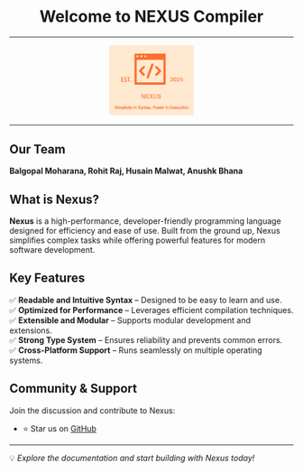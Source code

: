 <div align="center">
  <h1>Welcome to NEXUS Compiler</h1>
</div>

---

<div align="center">
  <img src="nexus_logo.png" alt="NEXUS Compiler Logo" width="150">
</div>

---

## Our Team

**Balgopal Moharana, Rohit Raj, Husain Malwat, Anushk Bhana**

## What is Nexus?

**Nexus** is a high-performance, developer-friendly programming language designed for efficiency and ease of use. Built from the ground up, Nexus simplifies complex tasks while offering powerful features for modern software development.

## Key Features

✅ **Readable and Intuitive Syntax** – Designed to be easy to learn and use.  
✅ **Optimized for Performance** – Leverages efficient compilation techniques.  
✅ **Extensible and Modular** – Supports modular development and extensions.  
✅ **Strong Type System** – Ensures reliability and prevents common errors.  
✅ **Cross-Platform Support** – Runs seamlessly on multiple operating systems.  

## Community & Support

Join the discussion and contribute to Nexus:
- ⭐ Star us on [GitHub](https://github.com/BHANAPAPA/Our_Compiler)

---

💡 *Explore the documentation and start building with Nexus today!*
